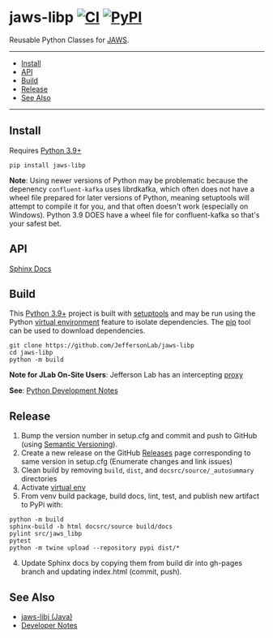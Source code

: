 # jaws-libp [![CI](https://github.com/JeffersonLab/jaws-libp/actions/workflows/ci.yml/badge.svg)](https://github.com/JeffersonLab/jaws-libp/actions/workflows/ci.yml) [![PyPI](https://img.shields.io/pypi/v/jaws-libp)](https://pypi.org/project/jaws-libp/)
Reusable Python Classes for [JAWS](https://github.com/JeffersonLab/jaws).

---
- [Install](https://github.com/JeffersonLab/jaws-libp#install) 
- [API](https://github.com/JeffersonLab/jaws-libp#api)
- [Build](https://github.com/JeffersonLab/jaws-libp#build) 
- [Release](https://github.com/JeffersonLab/jaws-libp#release) 
- [See Also](https://github.com/JeffersonLab/jaws-libp#see-also)
---

## Install
Requires [Python 3.9+](https://www.python.org/)

```
pip install jaws-libp
```

**Note**: Using newer versions of Python may be problematic because the depenency `confluent-kafka` uses librdkafka, which often does not have a wheel file prepared for later versions of Python, meaning setuptools will attempt to compile it for you, and that often doesn't work (especially on Windows).   Python 3.9 DOES have a wheel file for confluent-kafka so that's your safest bet. 

## API
[Sphinx Docs](https://jeffersonlab.github.io/jaws-libp/)

## Build
This [Python 3.9+](https://www.python.org/) project is built with [setuptools](https://setuptools.pypa.io/en/latest/setuptools.html) and may be run using the Python [virtual environment](https://docs.python.org/3/tutorial/venv.html) feature to isolate dependencies.   The [pip](https://pypi.org/project/pip/) tool can be used to download dependencies.

```
git clone https://github.com/JeffersonLab/jaws-libp
cd jaws-libp
python -m build
```

**Note for JLab On-Site Users**: Jefferson Lab has an intercepting [proxy](https://gist.github.com/slominskir/92c25a033db93a90184a5994e71d0b78)

**See**: [Python Development Notes](https://gist.github.com/slominskir/e7ed71317ea24fc19b97a0ec006ff4f1)

## Release
1. Bump the version number in setup.cfg and commit and push to GitHub (using [Semantic Versioning](https://semver.org/)).   
1. Create a new release on the GitHub [Releases](https://github.com/JeffersonLab/jaws-libp/releases) page corresponding to same version in setup.cfg (Enumerate changes and link issues)
1. Clean build by removing `build`, `dist`, and `docsrc/source/_autosummary` directories
1. Activate [virtual env](https://gist.github.com/slominskir/e7ed71317ea24fc19b97a0ec006ff4f1#activate-dev-virtual-environment)
1. From venv build package, build docs, lint, test, and publish new artifact to PyPi with:
```
python -m build
sphinx-build -b html docsrc/source build/docs
pylint src/jaws_libp
pytest
python -m twine upload --repository pypi dist/*
```
4. Update Sphinx docs by copying them from build dir into gh-pages branch and updating index.html (commit, push).

## See Also
 - [jaws-libj (Java)](https://github.com/JeffersonLab/jaws-libj)
 - [Developer Notes](https://github.com/JeffersonLab/jaws-libp/wiki/Developer-Notes)
